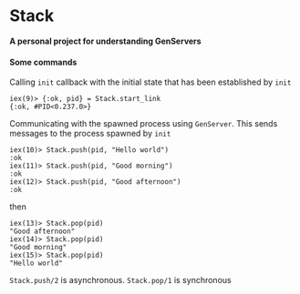 # Stack

**A personal project for understanding GenServers**

#### Some commands

Calling `init` callback with the initial state that has been established by `init`
```
iex(9)> {:ok, pid} = Stack.start_link
{:ok, #PID<0.237.0>}
```

Communicating with the spawned process using `GenServer`. This sends messages to the process
spawned by `init`
```
iex(10)> Stack.push(pid, "Hello world")
:ok
iex(11)> Stack.push(pid, "Good morning")
:ok
iex(12)> Stack.push(pid, "Good afternoon")
:ok
```
then
```
iex(13)> Stack.pop(pid)
"Good afternoon"
iex(14)> Stack.pop(pid)
"Good morning"
iex(15)> Stack.pop(pid)
"Hello world"
```

`Stack.push/2` is asynchronous. `Stack.pop/1` is synchronous
